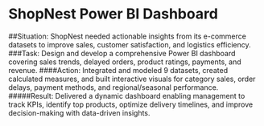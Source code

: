 # ShopNest Power BI Dashboard
##Situation: ShopNest needed actionable insights from its e-commerce datasets to improve sales, customer satisfaction, and logistics efficiency.
###Task: Design and develop a comprehensive Power BI dashboard covering sales trends, delayed orders, product ratings, payments, and revenue.
####Action: Integrated and modeled 9 datasets, created calculated measures, and built interactive visuals for category sales, order delays, payment methods, and regional/seasonal performance.
#####Result: Delivered a dynamic dashboard enabling management to track KPIs, identify top products, optimize delivery timelines, and improve decision-making with data-driven insights.
